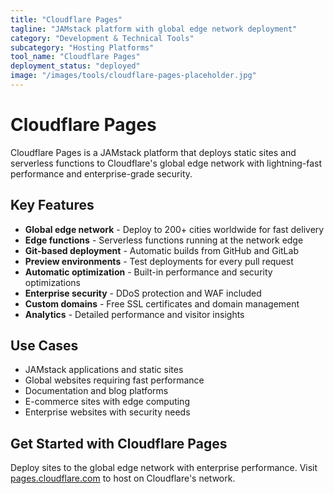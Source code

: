```yaml
---
title: "Cloudflare Pages"
tagline: "JAMstack platform with global edge network deployment"
category: "Development & Technical Tools"
subcategory: "Hosting Platforms"
tool_name: "Cloudflare Pages"
deployment_status: "deployed"
image: "/images/tools/cloudflare-pages-placeholder.jpg"
---
```


# Cloudflare Pages

Cloudflare Pages is a JAMstack platform that deploys static sites and serverless functions to Cloudflare's global edge network with lightning-fast performance and enterprise-grade security.

## Key Features

- **Global edge network** - Deploy to 200+ cities worldwide for fast delivery
- **Edge functions** - Serverless functions running at the network edge
- **Git-based deployment** - Automatic builds from GitHub and GitLab
- **Preview environments** - Test deployments for every pull request
- **Automatic optimization** - Built-in performance and security optimizations
- **Enterprise security** - DDoS protection and WAF included
- **Custom domains** - Free SSL certificates and domain management
- **Analytics** - Detailed performance and visitor insights

## Use Cases

- JAMstack applications and static sites
- Global websites requiring fast performance
- Documentation and blog platforms
- E-commerce sites with edge computing
- Enterprise websites with security needs

## Get Started with Cloudflare Pages

Deploy sites to the global edge network with enterprise performance. Visit [pages.cloudflare.com](https://pages.cloudflare.com) to host on Cloudflare's network.